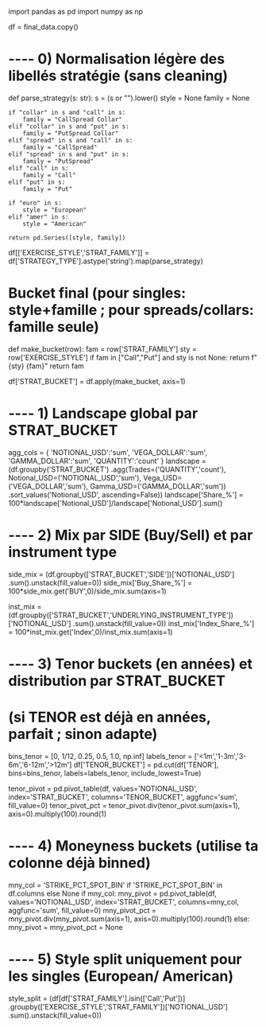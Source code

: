 import pandas as pd
import numpy as np

df = final_data.copy()

# ---- 0) Normalisation légère des libellés stratégie (sans cleaning)
def parse_strategy(s: str):
    s = (s or "").lower()
    style = None
    family = None

    if "collar" in s and "call" in s:
        family = "CallSpread Collar"
    elif "collar" in s and "put" in s:
        family = "PutSpread Collar"
    elif "spread" in s and "call" in s:
        family = "CallSpread"
    elif "spread" in s and "put" in s:
        family = "PutSpread"
    elif "call" in s:
        family = "Call"
    elif "put" in s:
        family = "Put"

    if "euro" in s:
        style = "European"
    elif "amer" in s:
        style = "American"

    return pd.Series([style, family])

df[['EXERCISE_STYLE','STRAT_FAMILY']] = df['STRATEGY_TYPE'].astype('string').map(parse_strategy)

# Bucket final (pour singles: style+famille ; pour spreads/collars: famille seule)
def make_bucket(row):
    fam = row['STRAT_FAMILY']
    sty = row['EXERCISE_STYLE']
    if fam in ["Call","Put"] and sty is not None:
        return f"{sty} {fam}"
    return fam

df['STRAT_BUCKET'] = df.apply(make_bucket, axis=1)

# ---- 1) Landscape global par STRAT_BUCKET
agg_cols = {
    'NOTIONAL_USD':'sum',
    'VEGA_DOLLAR':'sum',
    'GAMMA_DOLLAR':'sum',
    'QUANTITY':'count'
}
landscape = (df.groupby('STRAT_BUCKET')
               .agg(Trades=('QUANTITY','count'),
                    Notional_USD=('NOTIONAL_USD','sum'),
                    Vega_USD=('VEGA_DOLLAR','sum'),
                    Gamma_USD=('GAMMA_DOLLAR','sum'))
               .sort_values('Notional_USD', ascending=False))
landscape['Share_%'] = 100*landscape['Notional_USD']/landscape['Notional_USD'].sum()

# ---- 2) Mix par SIDE (Buy/Sell) et par instrument type
side_mix = (df.groupby(['STRAT_BUCKET','SIDE'])['NOTIONAL_USD']
              .sum().unstack(fill_value=0))
side_mix['Buy_Share_%'] = 100*side_mix.get('BUY',0)/side_mix.sum(axis=1)

inst_mix = (df.groupby(['STRAT_BUCKET','UNDERLYING_INSTRUMENT_TYPE'])['NOTIONAL_USD']
              .sum().unstack(fill_value=0))
inst_mix['Index_Share_%'] = 100*inst_mix.get('Index',0)/inst_mix.sum(axis=1)

# ---- 3) Tenor buckets (en années) et distribution par STRAT_BUCKET
# (si TENOR est déjà en années, parfait ; sinon adapte)
bins_tenor = [0, 1/12, 0.25, 0.5, 1.0, np.inf]
labels_tenor = ['<1m','1-3m','3-6m','6-12m','>12m']
df['TENOR_BUCKET'] = pd.cut(df['TENOR'], bins=bins_tenor, labels=labels_tenor, include_lowest=True)

tenor_pivot = pd.pivot_table(df, values='NOTIONAL_USD',
                             index='STRAT_BUCKET', columns='TENOR_BUCKET',
                             aggfunc='sum', fill_value=0)
tenor_pivot_pct = tenor_pivot.div(tenor_pivot.sum(axis=1), axis=0).multiply(100).round(1)

# ---- 4) Moneyness buckets (utilise ta colonne déjà binned)
mny_col = 'STRIKE_PCT_SPOT_BIN' if 'STRIKE_PCT_SPOT_BIN' in df.columns else None
if mny_col:
    mny_pivot = pd.pivot_table(df, values='NOTIONAL_USD',
                               index='STRAT_BUCKET', columns=mny_col,
                               aggfunc='sum', fill_value=0)
    mny_pivot_pct = mny_pivot.div(mny_pivot.sum(axis=1), axis=0).multiply(100).round(1)
else:
    mny_pivot = mny_pivot_pct = None

# ---- 5) Style split uniquement pour les singles (European/ American)
style_split = (df[df['STRAT_FAMILY'].isin(['Call','Put'])]
               .groupby(['EXERCISE_STYLE','STRAT_FAMILY'])['NOTIONAL_USD']
               .sum().unstack(fill_value=0))
